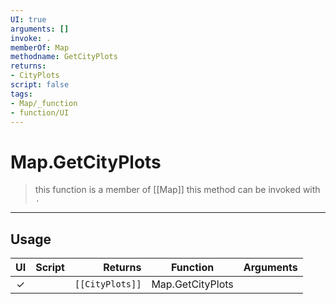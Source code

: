 ```yaml
---
UI: true
arguments: []
invoke: .
memberOf: Map
methodname: GetCityPlots
returns:
- CityPlots
script: false
tags:
- Map/_function
- function/UI
---
```

# Map.GetCityPlots
> this function is a member of [[Map]]
> this method can be invoked with `.`
-----
## Usage
|  UI | Script | Returns | Function | Arguments |
|:---:|:------:|-------:|:--------:|:---------|
|✓| |<code>[[CityPlots]]<code/>|Map.GetCityPlots||

